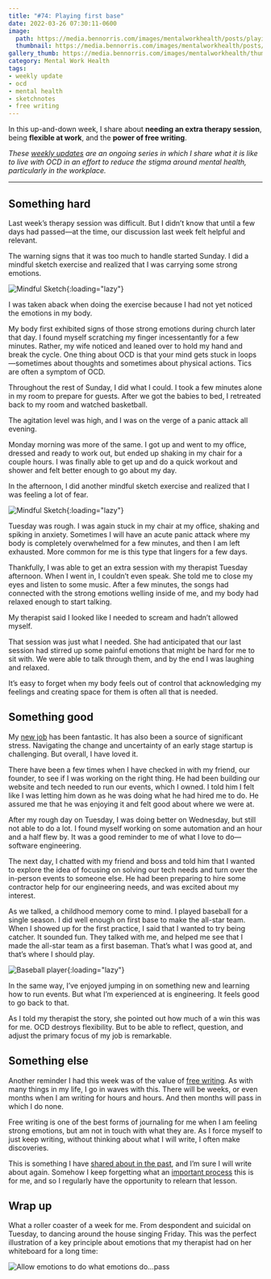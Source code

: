 ```yaml
---
title: "#74: Playing first base"
date: 2022-03-26 07:30:11-0600
image: 
  path: https://media.bennorris.com/images/mentalworkhealth/posts/playing-first-base.jpg
  thumbnail: https://media.bennorris.com/images/mentalworkhealth/posts/thumbnails/playing-first-base.jpg
gallery_thumb: https://media.bennorris.com/images/mentalworkhealth/thumbs/playing-first-base.jpg
category: Mental Work Health
tags:
- weekly update
- ocd
- mental health
- sketchnotes
- free writing
---
```


In this up-and-down week, I share about **needing an extra therapy session**, being **flexible at work**, and the **power of free writing**.

_These [weekly updates](https://bennorris.com/tags/weekly-update/) are an ongoing series in which I share what it is like to live with OCD in an effort to reduce the stigma around mental health, particularly in the workplace._

***


## Something hard

Last week’s therapy session was difficult. But I didn’t know that until a few days had passed—at the time, our discussion last week felt helpful and relevant.

The warning signs that it was too much to handle started Sunday. I did a mindful sketch exercise and realized that I was carrying some strong emotions.

![Mindful Sketch](https://media.bennorris.com/images/mindfulsketch/posts/2022-03-20-0840-mindfulsketch.jpg){:loading="lazy"}

I was taken aback when doing the exercise because I had not yet noticed the emotions in my body.

My body first exhibited signs of those strong emotions during church later that day. I found myself scratching my finger incessentantly for a few minutes. Rather, my wife noticed and leaned over to hold my hand and break the cycle. One thing about OCD is that your mind gets stuck in loops—sometimes about thoughts and sometimes about physical actions. Tics are often a symptom of OCD.

Throughout the rest of Sunday, I did what I could. I took a few minutes alone in my room to prepare for guests. After we got the babies to bed, I retreated back to my room and watched basketball.

The agitation level was high, and I was on the verge of a panic attack all evening.

Monday morning was more of the same. I got up and went to my office, dressed and ready to work out, but ended up shaking in my chair for a couple hours. I was finally able to get up and do a quick workout and shower and felt better enough to go about my day.

In the afternoon, I did another mindful sketch exercise and realized that I was feeling a lot of fear.

![Mindful Sketch](https://media.bennorris.com/images/mindfulsketch/posts/2022-03-21-1442-mindfulsketch.jpg){:loading="lazy"}

Tuesday was rough. I was again stuck in my chair at my office, shaking and spiking in anxiety. Sometimes I will have an acute panic attack where my body is completely overwhelmed for a few minutes, and then I am left exhausted. More common for me is this type that lingers for a few days.

Thankfully, I was able to get an extra session with my therapist Tuesday afternoon. When I went in, I couldn’t even speak. She told me to close my eyes and listen to some music. After a few minutes, the songs had connected with the strong emotions welling inside of me, and my body had relaxed enough to start talking.

My therapist said I looked like I needed to scream and hadn’t allowed myself.

That session was just what I needed. She had anticipated that our last session had stirred up some painful emotions that might be hard for me to sit with. We were able to talk through them, and by the end I was laughing and relaxed.

It’s easy to forget when my body feels out of control that acknowledging my feelings and creating space for them is often all that is needed.


## Something good

My [new job](https://bennorris.com/2021/12/30/into-the-unknown) has been fantastic. It has also been a source of significant stress. Navigating the change and uncertainty of an early stage startup is challenging. But overall, I have loved it.

There have been a few times when I have checked in with my friend, our founder, to see if I was working on the right thing. He had been building our website and tech needed to run our events, which I owned. I told him I felt like I was letting him down as he was doing what he had hired me to do. He assured me that he was enjoying it and felt good about where we were at.

After my rough day on Tuesday, I was doing better on Wednesday, but still not able to do a lot. I found myself working on some automation and an hour and a half flew by. It was a good reminder to me of what I love to do—software engineering.

The next day, I chatted with my friend and boss and told him that I wanted to explore the idea of focusing on solving our tech needs and turn over the in-person events to someone else. He had been preparing to hire some contractor help for our engineering needs, and was excited about my interest.

As we talked, a childhood memory come to mind. I played baseball for a single season. I did well enough on first base to make the all-star team. When I showed up for the first practice, I said that I wanted to try being catcher. It sounded fun. They talked with me, and helped me see that I made the all-star team as a first baseman. That’s what I was good at, and that’s where I should play.

![Baseball player](https://media.bennorris.com/images/mentalworkhealth/uploads/2022/baseball-player.jpeg){:loading="lazy"}

In the same way, I’ve enjoyed jumping in on something new and learning how to run events. But what I’m experienced at is engineering. It feels good to go back to that.

As I told my therapist the story, she pointed out how much of a win this was for me. OCD destroys flexibility. But to be able to reflect, question, and adjust the primary focus of my job is remarkable.


## Something else

Another reminder I had this week was of the value of [free writing](https://en.wikipedia.org/wiki/Free_writing). As with many things in my life, I go in waves with this. There will be weeks, or even months when I am writing for hours and hours. And then months will pass in which I do none.

Free writing is one of the best forms of journaling for me when I am feeling strong emotions, but am not in touch with what they are. As I force myself to just keep writing, without thinking about what I will write, I often make discoveries.

This is something I have [shared about in the past](https://bennorris.com/2021/03/17/waves-of-change), and I’m sure I will write about again. Somehow I keep forgetting what an [important process](https://bennorris.com/2019/08/23/experiences-over-artifacts) this is for me, and so I regularly have the opportunity to relearn that lesson.


## Wrap up

What a roller coaster of a week for me. From despondent and suicidal on Tuesday, to dancing around the house singing Friday. This was the perfect illustration of a key principle about emotions that my therapist had on her whiteboard for a long time:

![Allow emotions to do what emotions do…pass](https://media.bennorris.com/images/mentalworkhealth/uploads/2022/what-emotions-do.jpg)
